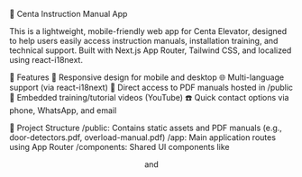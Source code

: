 📘 Centa Instruction Manual App

This is a lightweight, mobile-friendly web app for Centa Elevator, designed to help users easily access instruction manuals, installation training, and technical support.
Built with Next.js App Router, Tailwind CSS, and localized using react-i18next.

🚀 Features
📱 Responsive design for mobile and desktop
🌐 Multi-language support (via react-i18next)
📄 Direct access to PDF manuals hosted in /public
🎥 Embedded training/tutorial videos (YouTube)
☎️ Quick contact options via phone, WhatsApp, and email

📂 Project Structure
/public: Contains static assets and PDF manuals (e.g., door-detectors.pdf, overload-manual.pdf)
/app: Main application routes using App Router
/components: Shared UI components like <Header /> and <I18nProvider />
